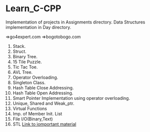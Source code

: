 # Learn_C-CPP
Implementation of projects in Assignments directory. Data Structures implementation in Day directory.

=>go4expert.com
=>bogotobogo.com

1. Stack.
2. Struct.
3. Binary Tree.
4. 15 Tile Puzzle.
5. Tic Tac Toe.
6. AVL Tree.
7. Operator Overloading.
8. Singleton Class.
9. Hash Table Close Addressing.
10. Hash Table Open Addressing.
11. Smart Pointer Implementation using operator overloading.
12. Unique, Shared and Weak_ptr.
13. Virtual Functions
14. Imp. of Member Init. List
15. File I/O(Binary,Text)
16. STL [Link to iomportant material](https://github.com/gibsjose/cpp-cheat-sheet/blob/master/Data%20Structures%20and%20Algorithms.md)